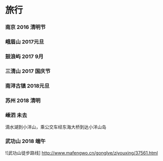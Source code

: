 # 旅行

### 南京 2016 清明节

### 峨眉山 2017元旦

### 鼓浪屿  2017 9月

### 三清山 2017 国庆节

### 南浔古镇 2018元旦

### 苏州 2018 清明

### 嵊泗 未去

滴水湖到小洋山，乘公交车经东海大桥到达小洋山岛

### 武功山 2018 端午
![武功山徒步路线] http://www.mafengwo.cn/gonglve/ziyouxing/37561.html
